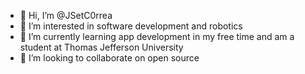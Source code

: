- 👋 Hi, I’m @JSetC0rrea
- 👀 I’m interested in software development and robotics
- 🌱 I’m currently learning app development in my free time and am a student at Thomas Jefferson University
- 💞️ I’m looking to collaborate on open source


<!---
JSetC0rrea/JSetC0rrea is a ✨ special ✨ repository because its `README.md` (this file) appears on your GitHub profile.
You can click the Preview link to take a look at your changes.
--->
